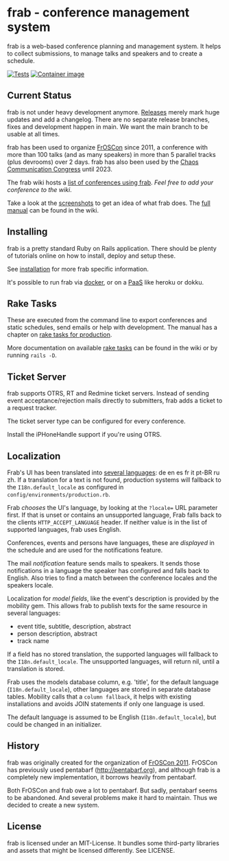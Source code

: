 # frab - conference management system

frab is a web-based conference planning and management system.
It helps to collect submissions, to manage talks and speakers
and to create a schedule.

[![Tests](https://github.com/frab/frab/actions/workflows/ci.yaml/badge.svg?event=schedule)](https://github.com/frab/frab/actions/workflows/ci.yaml)
[![Container image](https://github.com/frab/frab/actions/workflows/container-images.yml/badge.svg)](https://github.com/frab/frab/actions/workflows/container-images.yml)

## Current Status

frab is not under heavy development anymore.
[Releases](https://github.com/frab/frab/releases) merely mark huge updates and
add a changelog.  There are no separate release branches, fixes and development
happen in main.  We want the main branch to be usable at all times.

frab has been used to organize [FrOSCon](https://froscon.de) since 2011, a
conference with more than 100 talks (and as many speakers) in more
than 5 parallel tracks (plus devrooms) over 2 days.
frab has also been used by the [Chaos Communication Congress](https://events.ccc.de) until 2023.

The frab wiki hosts a [list of conferences using frab](https://github.com/frab/frab/wiki).
*Feel free to add your conference to the wiki*.

Take a look at the [screenshots](https://github.com/frab/frab/wiki/Screenshots)
to get an idea of what frab does. The [full
manual](https://github.com/frab/frab/wiki/Manual) can be found in the wiki.

## Installing

frab is a pretty standard Ruby on Rails application.
There should be plenty of tutorials online on how to install,
deploy and setup these.

See [installation](INSTALL.md) for more frab specific information.

It's possible to run frab via [docker](https://github.com/frab/frab/blob/main/README.docker.md), or on a [PaaS](https://github.com/frab/frab/blob/main/README.PaaS.md) like heroku or dokku.

## Rake Tasks

These are executed from the command line to export conferences and static
schedules, send emails or help with development.  The manual has a chapter on
[rake tasks for production](https://github.com/frab/frab/wiki/Manual#managing-frab-in-production).

More documentation on available [rake tasks](https://github.com/frab/frab/wiki/Rake%20Tasks) can be found in the wiki
or by running `rails -D`.

## Ticket Server

frab supports OTRS, RT and Redmine ticket servers. Instead of sending
event acceptance/rejection mails directly to submitters, frab adds
a ticket to a request tracker.

The ticket server type can be configured for every conference.

Install the iPHoneHandle support if you're using OTRS.

## Localization

Frab's UI has been translated into [several languages](config/locales): de en es fr it pt-BR ru zh.
If a translation for a text is not found, production systems will fallback to the `I18n.default_locale` as configured in `config/environments/production.rb`.

Frab *chooses* the UI's language, by looking at the `?locale=` URL parameter first. If that is unset or contains an unsupported language, Frab falls back to the clients `HTTP_ACCEPT_LANGUAGE` header.
If neither value is in the list of supported languages, frab uses English.

Conferences, events and persons have languages, these are *displayed* in the schedule and are used for the notifications feature.

The mail *notification* feature sends mails to speakers. It sends those notifications in a language the speaker has configured and falls back to English. Also tries to find a match between the conference locales and the speakers locale.

Localization for *model fields*, like the event's description is provided by the mobility gem. This allows frab to publish texts for the same resource in several languages:

* event title, subtitle, description, abstract
* person description, abstract
* track name

If a field has no stored translation, the supported languages will fallback to the `I18n.default_locale`. The unsupported languages, will return nil, until a translation is stored.

Frab uses the models database column, e.g. 'title', for the default language (`I18n.default_locale`), other languages are stored in separate database tables.
Mobility calls that a `column fallback`, it helps with existing installations and avoids JOIN statements if only one language is used.

The default language is assumed to be English (`I18n.default_locale`), but could be changed in an initializer.

## History

frab was originally created for the organization of [FrOSCon 2011](http://www.froscon.de).
FrOSCon has previously used pentabarf (http://pentabarf.org), and although
frab is a completely new implementation, it borrows heavily from pentabarf.

Both FrOSCon and frab owe a lot to pentabarf. But sadly, pentabarf seems to
be abandoned. And several problems make it hard to maintain. Thus we decided
to create a new system.

## License

frab is licensed under an MIT-License. It bundles some
third-party libraries and assets that might be licensed
differently. See LICENSE.

